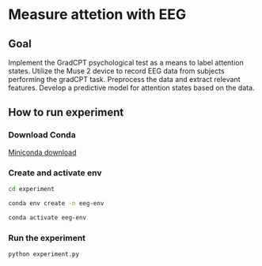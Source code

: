 # Measure attetion with EEG
## Goal
Implement the GradCPT psychological test as a means to label attention states. Utilize the Muse 2 device to record EEG data from subjects performing the gradCPT task. Preprocess the data and extract relevant features. Develop a predictive model for attention states based on the data.

## How to run experiment
### Download Conda
[Miniconda download](https://docs.anaconda.com/free/miniconda/)

### Create and activate env
```bash
cd experiment

conda env create -n eeg-env

conda activate eeg-env
```

### Run the experiment
`python experiment.py`
